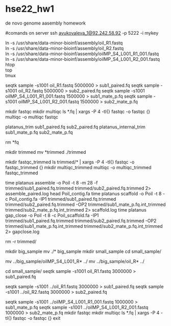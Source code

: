 # hse22_hw1
de novo genome aasembly homework

#comands on server
ssh ayukovaleva_1@92.242.58.92 -p 5222 -i mykey

ln -s /usr/share/data-minor-bioinf/assembly/oil_R1.fastq                                                     
ln -s /usr/share/data-minor-bioinf/assembly/oil_R2.fastq                                                     
ln -s /usr/share/data-minor-bioinf/assembly/oilMP_S4_L001_R1_001.fastq                                       
ln -s /usr/share/data-minor-bioinf/assembly/oilMP_S4_L001_R2_001.fastq                                       
htop                                                                                                         
top                                                                                                                                                                         
tmux                                     



seqtk sample -s1001 oil_R1.fastq 5000000 > sub1_paired.fq
seqtk sample -s1001 oil_R2.fastq 5000000 > sub2_paired.fq
seqtk sample -s1001 oilMP_S4_L001_R1_001.fastq 1500000 > sub1_mate_p.fq
seqtk sample -s1001 oilMP_S4_L001_R2_001.fastq 1500000 > sub2_mate_p.fq

mkdir fastqc
mkdir multiqc
ls *.fq | xargs -P 4 -tI{} fastqc -o fastqc {}
multiqc -o multiqc fastqc

platanus_trim sub1_paired.fq sub2_paired.fq 
platanus_internal_trim sub1_mate_p.fq sub2_mate_p.fq

rm *fq

mkdir trimmed
mv *trimmed ./trimmed

mkdir fastqc_trimmed
ls trimmed/* | xargs -P 4 -tI{} fastqc -o fastqc_trimmed {}
mkdir multiqc_trimmed
multiqc -o multiqc_trimmed fastqc_trimmed

time platanus assemble -o Poil -t 8 -m 28 -f trimmed/sub1_paired.fq.trimmed trimmed/sub2_paired.fq.trimmed 2> assemble_paired.log
head Poil_contig.fa 
time platanus scaffold -o Poil -t 8 -c Poil_contig.fa -IP1 trimmed/sub1_paired.fq.trimmed trimmed/sub2_paired.fq.trimmed -OP2 trimmed/sub1_mate_p.fq.int_trimmed trimmed/sub2_mate_p.fq.int_trimmed  2> scaffold.log
time platanus gap_close -o Poil -t 8 -c Poil_scaffold.fa -IP1 trimmed/sub1_paired.fq.trimmed trimmed/sub2_paired.fq.trimmed -OP2 trimmed/sub1_mate_p.fq.int_trimmed trimmed/sub2_mate_p.fq.int_trimmed  2> gapclose.log

rm -r trimmed/

mkdir big_sample
mv ./* big_sample
mkdir small_sample
cd small_sample/

mv ../big_sample/oilMP_S4_L001_R* ../
mv ../big_sample/oil_R* ../

cd small_sample/
seqtk sample -s1001 oil_R1.fastq 3000000 > sub1_paired.fq

seqtk sample -s1001 ../oil_R1.fastq 3000000 > sub1_paired.fq
seqtk sample -s1001 ../oil_R2.fastq 3000000 > sub2_paired.fq

seqtk sample -s1001 ../oilMP_S4_L001_R1_001.fastq 1000000 > sub1_mate_p.fq
seqtk sample -s1001 ../oilMP_S4_L001_R2_001.fastq 1000000 > sub2_mate_p.fq
mkdir fastqc
mkdir multiqc
ls *.fq | xargs -P 4 -tI{} fastqc -o fastqc {}
exit
